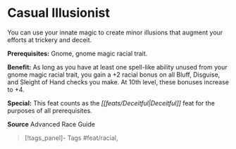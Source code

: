 ﻿---
cssclass: [feats]

---
# Casual Illusionist

You can use your innate magic to create minor illusions that augment your efforts at trickery and deceit.

**Prerequisites:** Gnome, gnome magic racial trait.

**Benefit:** As long as you have at least one spell-like ability unused from your gnome magic racial trait, you gain a +2 racial bonus on all Bluff, Disguise, and Sleight of Hand checks you make. At 10th level, these bonuses increase to +4.

**Special:** This feat counts as the _[[feats/Deceitful|Deceitful]]_ feat for the purposes of all prerequisites.

**Source** Advanced Race Guide
>[!tags_panel]- Tags
> #feat/racial, 
